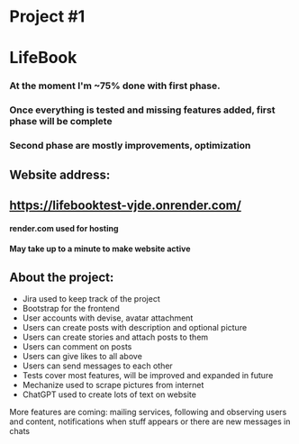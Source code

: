 # Project #1
# LifeBook

### At the moment I'm ~75% done with first phase.
### Once everything is tested and missing features added, first phase will be complete
### Second phase are mostly improvements, optimization

## Website address:

## https://lifebooktest-vjde.onrender.com/
#### render.com used for hosting
#### May take up to a minute to make website active

## About the project:
* Jira used to keep track of the project
* Bootstrap for the frontend
* User accounts with devise, avatar attachment
* Users can create posts with description and optional picture
* Users can create stories and attach posts to them
* Users can comment on posts
* Users can give likes to all above
* Users can send messages to each other
* Tests cover most features, will be improved and expanded in future
* Mechanize used to scrape pictures from internet
* ChatGPT used to create lots of text on website 

More features are coming: mailing services, following and observing 
users and content, notifications when stuff appears or there are new messages in chats
